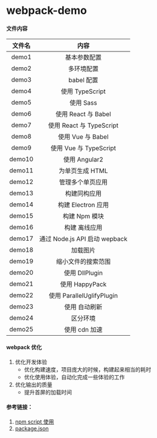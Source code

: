 # webpack-demo

#### 文件内容

| 文件名 |             内容              |
| :----: | :---------------------------: |
| demo1  |         基本参数配置          |
| demo2  |          多环境配置           |
| demo3  |          babel 配置           |
| demo4  |        使用 TypeScript        |
| demo5  |           使用 Sass           |
| demo6  |      使用 React 与 Babel      |
| demo7  |   使用 React 与 TypeScript    |
| demo8  |       使用 Vue 与 Babel       |
| demo9  |    使用 Vue 与 TypeScript     |
| demo10 |         使用 Angular2         |
| demo11 |        为单页生成 HTML        |
| demo12 |       管理多个单页应用        |
| demo13 |         构建同构应用          |
| demo14 |      构建 Electron 应用       |
| demo15 |         构建 Npm 模块         |
| demo16 |         构建 离线应用         |
| demo17 | 通过 Node.js API 启动 wepback |
| demo18 |           加载图片            |
| demo19 |      缩小文件的搜索范围       |
| demo20 |        使用 DllPlugin         |
| demo21 |        使用 HappyPack         |
| demo22 |   使用 ParallelUglifyPlugin   |
| demo23 |         使用 自动刷新         |
| demo24 |           区分环境            |
| demo25 |         使用 cdn 加速         |

#### webpack 优化

1. 优化开发体验
   - 优化构建速度，项目庞大的时候，构建起来相当的耗时
   - 优化使用体验，自动化完成一些体验的工作
2. 优化输出的质量
   - 提升首屏的加载时间

#### 参考链接：

1. [npm script 使用](http://www.ruanyifeng.com/blog/2016/10/npm_scripts.html)
2. [package.json](https://javascript.ruanyifeng.com/nodejs/packagejson.html)

